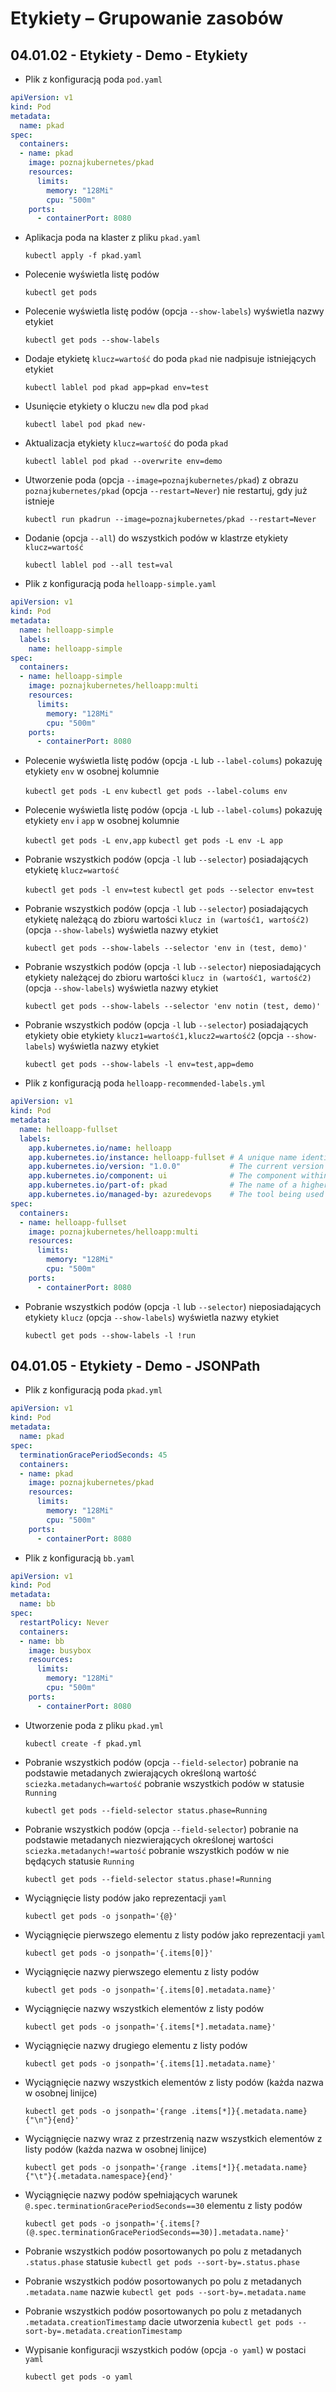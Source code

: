 # Etykiety – Grupowanie zasobów
## 04.01.02 - Etykiety - Demo - Etykiety

- Plik z konfiguracją poda `pod.yaml`
```yaml
apiVersion: v1
kind: Pod
metadata:
  name: pkad
spec:
  containers:
  - name: pkad
    image: poznajkubernetes/pkad
    resources:
      limits:
        memory: "128Mi"
        cpu: "500m"
    ports:
      - containerPort: 8080
```

- Aplikacja poda na klaster z pliku `pkad.yaml`

    `kubectl apply -f pkad.yaml`
    
- Polecenie wyświetla listę podów

    `kubectl get pods`

- Polecenie wyświetla listę podów (opcja `--show-labels`) wyświetla nazwy etykiet

    `kubectl get pods --show-labels`
    
- Dodaje etykietę `klucz=wartość` do poda `pkad` nie nadpisuje istniejących etykiet

    `kubectl lablel pod pkad app=pkad env=test`
    
- Usunięcie etykiety o kluczu `new` dla pod `pkad`

    `kubectl label pod pkad new-`
    
- Aktualizacja etykiety `klucz=wartość` do poda `pkad`

    `kubectl lablel pod pkad --overwrite env=demo`
    
- Utworzenie poda (opcja `--image=poznajkubernetes/pkad`) z obrazu `poznajkubernetes/pkad` (opcja `--restart=Never`) nie restartuj, gdy już istnieje 

    `kubectl run pkadrun --image=poznajkubernetes/pkad --restart=Never`
    
- Dodanie (opcja `--all`) do wszystkich podów w klastrze etykiety `klucz=wartość`
    
    `kubectl lablel pod --all test=val`

- Plik z konfiguracją poda `helloapp-simple.yaml`
```yaml
apiVersion: v1
kind: Pod
metadata:
  name: helloapp-simple
  labels:
    name: helloapp-simple
spec:
  containers:
  - name: helloapp-simple
    image: poznajkubernetes/helloapp:multi
    resources:
      limits:
        memory: "128Mi"
        cpu: "500m"
    ports:
      - containerPort: 8080
```

- Polecenie wyświetla listę podów (opcja `-L` lub `--label-colums`) pokazuję etykiety `env` w osobnej kolumnie

    `kubectl get pods -L env`
    `kubectl get pods --label-colums env`
    
- Polecenie wyświetla listę podów (opcja `-L` lub `--label-colums`) pokazuję etykiety `env` i `app` w osobnej kolumnie

    `kubectl get pods -L env,app`
    `kubectl get pods -L env -L app`
    
- Pobranie wszystkich podów (opcja `-l` lub `--selector`) posiadających etykietę `klucz=wartość`

    `kubectl get pods -l env=test`
    `kubectl get pods --selector env=test`
    
- Pobranie wszystkich podów (opcja `-l` lub `--selector`) posiadających etykietę należącą do zbioru wartości `klucz in (wartość1, wartość2)` (opcja `--show-labels`) wyświetla nazwy etykiet

    `kubectl get pods --show-labels --selector 'env in (test, demo)'`
    
- Pobranie wszystkich podów (opcja `-l` lub `--selector`) nieposiadających etykiety należącej do zbioru wartości `klucz in (wartość1, wartość2)` (opcja `--show-labels`) wyświetla nazwy etykiet

    `kubectl get pods --show-labels --selector 'env notin (test, demo)'`
    
- Pobranie wszystkich podów (opcja `-l` lub `--selector`) posiadających etykiety obie etykiety `klucz1=wartość1,klucz2=wartość2` (opcja `--show-labels`) wyświetla nazwy etykiet

    `kubectl get pods --show-labels -l env=test,app=demo`
    
- Plik z konfiguracją poda `helloapp-recommended-labels.yml`
```yaml
apiVersion: v1
kind: Pod
metadata:
  name: helloapp-fullset
  labels:
    app.kubernetes.io/name: helloapp
    app.kubernetes.io/instance: helloapp-fullset # A unique name identifying the instance of an application
    app.kubernetes.io/version: "1.0.0"           # The current version of the applicatio
    app.kubernetes.io/component: ui              # The component within the architecture
    app.kubernetes.io/part-of: pkad              # The name of a higher level application this one is part of
    app.kubernetes.io/managed-by: azuredevops    # The tool being used to manage the operation of an application
spec:
  containers:
  - name: helloapp-fullset
    image: poznajkubernetes/helloapp:multi
    resources:
      limits:
        memory: "128Mi"
        cpu: "500m"
    ports:
      - containerPort: 8080
```

- Pobranie wszystkich podów (opcja `-l` lub `--selector`) nieposiadających etykiety `klucz` (opcja `--show-labels`) wyświetla nazwy etykiet

    `kubectl get pods --show-labels -l !run`
    
## 04.01.05 - Etykiety - Demo - JSONPath

- Plik z konfiguracją poda `pkad.yml`
```yaml
apiVersion: v1
kind: Pod
metadata:
  name: pkad
spec:
  terminationGracePeriodSeconds: 45
  containers:
  - name: pkad
    image: poznajkubernetes/pkad
    resources:
      limits:
        memory: "128Mi"
        cpu: "500m"
    ports:
      - containerPort: 8080
```

- Plik z konfiguracją `bb.yaml`
```yaml
apiVersion: v1
kind: Pod
metadata:
  name: bb
spec:
  restartPolicy: Never
  containers:
  - name: bb
    image: busybox
    resources:
      limits:
        memory: "128Mi"
        cpu: "500m"
    ports:
      - containerPort: 8080

```

- Utworzenie poda z pliku `pkad.yml`

    `kubectl create -f pkad.yml`
    
- Pobranie wszystkich podów (opcja `--field-selector`) pobranie na podstawie metadanych zwierających określoną wartość  `sciezka.metadanych=wartość` pobranie wszystkich podów w statusie `Running`

    `kubectl get pods --field-selector status.phase=Running`

- Pobranie wszystkich podów (opcja `--field-selector`) pobranie na podstawie metadanych niezwierających określonej wartości `sciezka.metadanych!=wartość` pobranie wszystkich podów w nie będących statusie `Running`

    `kubectl get pods --field-selector status.phase!=Running`

- Wyciągnięcie listy podów jako reprezentacji `yaml` 

    `kubectl get pods -o jsonpath='{@}'`
    
- Wyciągnięcie pierwszego elementu z listy podów jako reprezentacji `yaml` 

    `kubectl get pods -o jsonpath='{.items[0]}'`
    
- Wyciągnięcie nazwy pierwszego elementu z listy podów

    `kubectl get pods -o jsonpath='{.items[0].metadata.name}'`
    
- Wyciągnięcie nazwy wszystkich elementów z listy podów 

    `kubectl get pods -o jsonpath='{.items[*].metadata.name}'`
    
- Wyciągnięcie nazwy drugiego elementu z listy podów

    `kubectl get pods -o jsonpath='{.items[1].metadata.name}'`

- Wyciągnięcie nazwy wszystkich elementów z listy podów (każda nazwa w osobnej linijce)

    `kubectl get pods -o jsonpath='{range .items[*]}{.metadata.name}{"\n"}{end}'`
    
- Wyciągnięcie nazwy wraz z przestrzenią nazw wszystkich elementów z listy podów (każda nazwa w osobnej linijce)

    `kubectl get pods -o jsonpath='{range .items[*]}{.metadata.name}{"\t"}{.metadata.namespace}{end}'`
    
- Wyciągnięcie nazwy podów spełniających warunek `@.spec.terminationGracePeriodSeconds==30` elementu z listy podów

    `kubectl get pods -o jsonpath='{.items[?(@.spec.terminationGracePeriodSeconds==30)].metadata.name}'`
    
- Pobranie wszystkich podów posortowanych po polu z metadanych `.status.phase` statusie
    `kubectl get pods --sort-by=.status.phase`

- Pobranie wszystkich podów posortowanych po polu z metadanych `.metadata.name` nazwie
    `kubectl get pods --sort-by=.metadata.name`

- Pobranie wszystkich podów posortowanych po polu z metadanych `.metadata.creationTimestamp` dacie utworzenia
    `kubectl get pods --sort-by=.metadata.creationTimestamp`

- Wypisanie konfiguracji wszystkich podów (opcja `-o yaml`) w postaci `yaml`

    `kubectl get pods -o yaml`